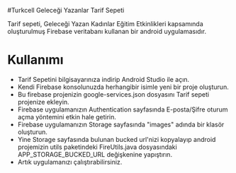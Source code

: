 #Turkcell Geleceği Yazanlar Tarif Sepeti

Tarif sepeti, Geleceği Yazan Kadınlar Eğitim Etkinlikleri kapsamında oluşturulmuş Firebase veritabanı kullanan bir android uygulamasıdır.

# Kullanımı
* Tarif Sepetini bilgisayarınıza indirip Android Studio ile açın.
* Kendi Firebase konsolunuzda herhangibir isimle yeni bir proje oluşturun.
* Bu firebase projenizin google-services.json dosyasını Tarif sepeti projenize ekleyin.
* Firebase uygulamanızın Authentication sayfasında E-posta/Şifre oturum açma yöntemini etkin hale getirin.
* Firebase uygulamanızın Storage sayfasında "images" adında bir klasör oluşturun.
* Yine Storage sayfasında bulunan bucked url'nizi kopyalayıp android projemizin utils paketindeki FireUtils.java dosyasındaki APP_STORAGE_BUCKED_URL değişkenine yapıştırın.
* Artık uygulamanızı çalıştırabilirsiniz.